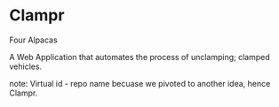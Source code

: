 # Clampr
Four Alpacas

A Web Application that automates the process of unclamping; clamped vehicles. 


note: Virtual id - repo name becuase we pivoted to another idea, hence Clampr.
